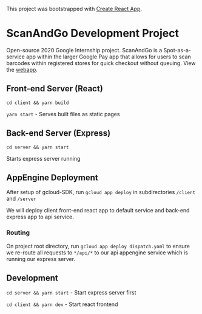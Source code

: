 This project was bootstrapped with [Create React App](https://github.com/facebook/create-react-app).

# ScanAndGo Development Project

Open-source 2020 Google Internship project. ScanAndGo is a Spot-as-a-service app within the larger Google Pay app that allows for users to scan barcodes within registered stores for quick checkout without queuing. View the [webapp](https://scan-and-go-for-gpay.an.r.appspot.com/).

## Front-end Server (React)

`cd client && yarn build`

`yarn start` - Serves built files as static pages

## Back-end Server (Express)

`cd server && yarn start`

Starts express server running

## AppEngine Deployment

After setup of gcloud-SDK, run `gcloud app deploy` in subdirectories `/client` and `/server`

We will deploy client front-end react app to default service and back-end express app to api service.

### Routing

On project root directory, run `gcloud app deploy dispatch.yaml` to ensure we re-route all requests to `*/api/*` to our api appengine service which is running our express server.

## Development

`cd server && yarn start` - Start express server first

`cd client && yarn dev` - Start react frontend
